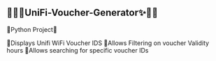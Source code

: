 ## 🐱‍🏍✨UniFi-Voucher-Generator✨🐱‍🏍

🐍Python Project🐍

📌Displays Unifi WiFi Voucher IDS
📌Allows Filtering on voucher Validity hours
📌Allows searching for specific voucher IDs



